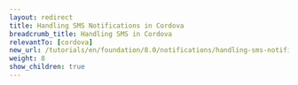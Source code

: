 ```yaml
---
layout: redirect
title: Handling SMS Notifications in Cordova
breadcrumb_title: Handling SMS in Cordova
relevantTo: [cordova]
new_url: /tutorials/en/foundation/8.0/notifications/handling-sms-notifications/cordova/
weight: 8
show_children: true
---
```

